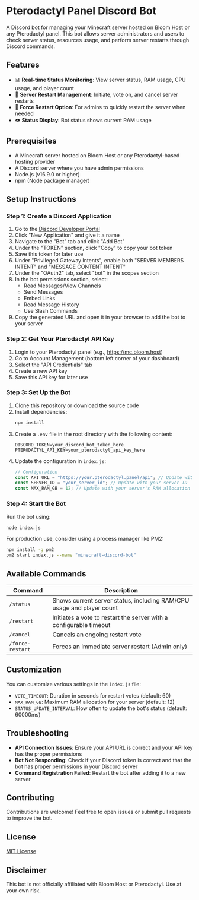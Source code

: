 # Pterodactyl Panel Discord Bot

A Discord bot for managing your Minecraft server hosted on Bloom Host or any Pterodactyl panel. This bot allows server administrators and users to check server status, resources usage, and perform server restarts through Discord commands.

## Features

- 📊 **Real-time Status Monitoring**: View server status, RAM usage, CPU usage, and player count
- 🔄 **Server Restart Management**: Initiate, vote on, and cancel server restarts
- 🚀 **Force Restart Option**: For admins to quickly restart the server when needed
- 👁️ **Status Display**: Bot status shows current RAM usage

## Prerequisites

- A Minecraft server hosted on Bloom Host or any Pterodactyl-based hosting provider
- A Discord server where you have admin permissions
- Node.js (v16.9.0 or higher)
- npm (Node package manager)

## Setup Instructions

### Step 1: Create a Discord Application

1. Go to the [Discord Developer Portal](https://discord.com/developers/applications)
2. Click "New Application" and give it a name
3. Navigate to the "Bot" tab and click "Add Bot"
4. Under the "TOKEN" section, click "Copy" to copy your bot token
5. Save this token for later use
6. Under "Privileged Gateway Intents", enable both "SERVER MEMBERS INTENT" and "MESSAGE CONTENT INTENT"
7. Under the "OAuth2" tab, select "bot" in the scopes section
8. In the bot permissions section, select:
   - Read Messages/View Channels
   - Send Messages
   - Embed Links
   - Read Message History
   - Use Slash Commands
9. Copy the generated URL and open it in your browser to add the bot to your server

### Step 2: Get Your Pterodactyl API Key

1. Login to your Pterodactyl panel (e.g., https://mc.bloom.host)
2. Go to Account Management (bottom left corner of your dashboard)
3. Select the "API Credentials" tab
4. Create a new API key
5. Save this API key for later use

### Step 3: Set Up the Bot

1. Clone this repository or download the source code
2. Install dependencies:
   ```bash
   npm install
   ```
3. Create a `.env` file in the root directory with the following content:
   ```
   DISCORD_TOKEN=your_discord_bot_token_here
   PTERODACTYL_API_KEY=your_pterodactyl_api_key_here
   ```
4. Update the configuration in `index.js`:
   ```javascript
   // Configuration
   const API_URL = "https://your.pterodactyl.panel/api"; // Update with your panel URL
   const SERVER_ID = "your_server_id"; // Update with your server ID
   const MAX_RAM_GB = 12; // Update with your server's RAM allocation
   ```

### Step 4: Start the Bot

Run the bot using:
```bash
node index.js
```

For production use, consider using a process manager like PM2:
```bash
npm install -g pm2
pm2 start index.js --name "minecraft-discord-bot"
```

## Available Commands

| Command | Description |
|---------|-------------|
| `/status` | Shows current server status, including RAM/CPU usage and player count |
| `/restart` | Initiates a vote to restart the server with a configurable timeout |
| `/cancel` | Cancels an ongoing restart vote |
| `/force-restart` | Forces an immediate server restart (Admin only) |

## Customization

You can customize various settings in the `index.js` file:

- `VOTE_TIMEOUT`: Duration in seconds for restart votes (default: 60)
- `MAX_RAM_GB`: Maximum RAM allocation for your server (default: 12)
- `STATUS_UPDATE_INTERVAL`: How often to update the bot's status (default: 60000ms)

## Troubleshooting

- **API Connection Issues**: Ensure your API URL is correct and your API key has the proper permissions
- **Bot Not Responding**: Check if your Discord token is correct and that the bot has proper permissions in your Discord server
- **Command Registration Failed**: Restart the bot after adding it to a new server

## Contributing

Contributions are welcome! Feel free to open issues or submit pull requests to improve the bot.

## License

[MIT License](LICENSE)

## Disclaimer

This bot is not officially affiliated with Bloom Host or Pterodactyl. Use at your own risk.

